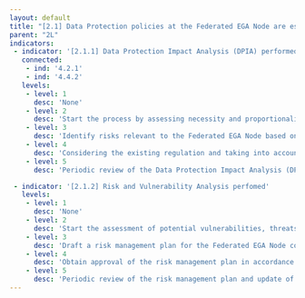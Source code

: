 ```yaml
---
layout: default
title: "[2.1] Data Protection policies at the Federated EGA Node are established"
parent: "2L"
indicators:
 - indicator: '[2.1.1] Data Protection Impact Analysis (DPIA) performed'
   connected:
    - ind: '4.2.1'
    - ind: '4.4.2'
   levels:
    - level: 1
      desc: 'None'
    - level: 2
      desc: 'Start the process by assessing necessity and proportionality'
    - level: 3  
      desc: 'Identify risks relevant to the Federated EGA Node based on existing policies at the hosting institution and existing experiences at the Federated EGA ecosystem'
    - level: 4
      desc: 'Considering the existing regulation and taking into account needs and proportionality aspects, propose measures to mitigate risks relevant to the Federated EGA Node'
    - level: 5
      desc: 'Periodic review of the Data Protection Impact Analysis (DPIA) updating it whenever relevant. Contribute towards the knowlege base of the Federated EGA ecosystem'

 - indicator: '[2.1.2] Risk and Vulnerability Analysis perfomed'
   levels:
    - level: 1
      desc: 'None'
    - level: 2
      desc: 'Start the assessment of potential vulnerabilities, threats and risks relevant to the Federated EGA Node considering commonly accepted procedures'
    - level: 3  
      desc: 'Draft a risk management plan for the Federated EGA Node considering existing policies at the hosting institution as well as incorporating relevant experiences from the Federated EGA ecosystem'
    - level: 4
      desc: 'Obtain approval of the risk management plan in accordance with the hosting institution of the Federated EGA node.'
    - level: 5
      desc: 'Periodic review of the risk management plan and update of the Risk and Vulnerability Analysis, as required. Contribute towards the shared knowledge base of the Federated EGA ecosystem.'
---
```

